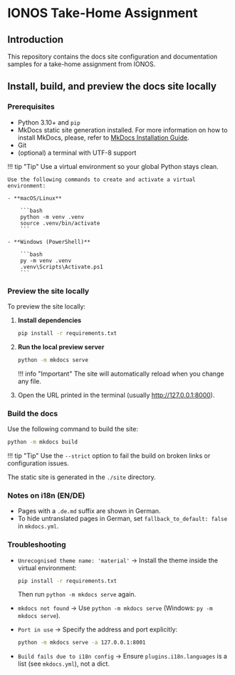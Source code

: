# IONOS Take-Home Assignment

## Introduction

This repository contains the docs site configuration and documentation samples for a take-home assignment from IONOS.

## Install, build, and preview the docs site locally

### Prerequisites

- Python 3.10+ and `pip`
- MkDocs static site generation installed. For more information on how to install MkDocs, please, refer to [MkDocs Installation Guide](https://www.mkdocs.org/user-guide/installation/#installing-mkdocs).
- Git
- (optional) a terminal with UTF-8 support

!!! tip "Tip"
    Use a virtual environment so your global Python stays clean.

    Use the following commands to create and activate a virtual environment:

    - **macOS/Linux**
  
        ```bash
        python -m venv .venv
        source .venv/bin/activate
        ```

    - **Windows (PowerShell)**
  
        ```bash
        py -m venv .venv
        .venv\Scripts\Activate.ps1
        ```

### Preview the site locally

To preview the site locally:

1. **Install dependencies**

    ```bash
    pip install -r requirements.txt
    ```

2. **Run the local preview server**

    ```bash
    python -m mkdocs serve
    ```

    !!! info "Important"
        The site will automatically reload when you change any file.

3. Open the URL printed in the terminal (usually <http://127.0.0.1:8000>).

### Build the docs

Use the following command to build the site:

```bash
python -m mkdocs build
```

!!! tip "Tip"
    Use the `--strict` option to fail the build on broken links or configuration issues.

The static site is generated in the `./site` directory.

### Notes on i18n (EN/DE)

- Pages with a `.de.md` suffix are shown in German.
- To hide untranslated pages in German, set `fallback_to_default: false` in `mkdocs.yml`.

### Troubleshooting

- `Unrecognised theme name: 'material'` → Install the theme inside the virtual environment:

    ```bash
    pip install -r requirements.txt
    ```

    Then run `python -m mkdocs serve` again.

- `mkdocs not found` → Use `python -m mkdocs serve` (Windows: `py -m mkdocs serve`).

- `Port in use` → Specify the address and port explicitly:

    ```bash
    python -m mkdocs serve -a 127.0.0.1:8001
    ```

- `Build fails due to i18n config` → Ensure `plugins.i18n.languages` is a list (see `mkdocs.yml`), not a dict.
